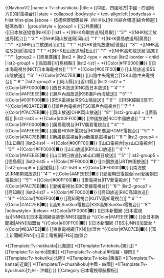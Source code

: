 {{NavboxV2
|name = Tv-chushikoku
|title = [[中國、四國地方|中國・四國地方]]的[[電視台]]
|state = <includeonly>collapsed</includeonly>
|bodystyle = text-align:left
|bodyclass = hlist hlist-pipe
|above  = 按遙控器號碼排序（NHK以[[NHK綜合頻道|綜合頻道]]號碼為準）
|group1style = 
|group1 = [[公共廣播]]<br />([[日本放送協會|NHK]])
|list1  = 
*[[NHK鸟取放送局|鳥取]] '''3'''
*[[NHK松江放送局|松江]] '''3'''
*[[NHK冈山放送局|岡山]] '''1'''
*[[NHK廣島放送局|廣島]] '''1'''
*[[NHK山口放送局|山口]] '''1'''
*[[NHK德岛放送局|德島]] '''3'''
*[[NHK高松放送局|高松]] '''1'''
*[[NHK松山放送局|松山]] '''1'''
*[[NHK高知放送局|高知]] '''1'''
|group2 = [[商業廣播]]
|list2  = 
 |list2-type = vertical
 |list2-border = child
 |list2-group1 = [[鳥取縣]]/[[島根縣]]
 |list2-list1 =
*{{Color|#FF0000|■}} [[日本海電視台|NKT日本海電視台]] '''1'''
*{{Color|#00FF00|■}} [[山陰放送|BSS山陰放送]] '''6'''
*{{Color|#7AC7EB|■}} [[山陰中央電視台|TSK山陰中央電視台]] '''8'''
 |list2-group2 = [[岡山縣]]/[[香川縣]]
 |list2-list2 =
*{{Color|#FF0000|■}} [[西日本放送|RNC西日本放送]] '''4'''
*{{Color|#AFEEEE|■}} [[瀨戶內海放送|KSB瀨戶內海放送]] '''5'''
*{{Color|#00FF00|■}} [[RSK電視台|RSK山陽放送]] '''6'''（[[RSK控股]]旗下）
*{{Color|#83A7E2|■}} [[瀨戶內電視台|TSC瀨戶內電視台]] '''7'''
*{{Color|#7AC7EB|■}} [[岡山放送|OHK岡山放送]] '''8'''
 |list2-group3 = [[廣島縣]]
 |list2-list3 =
*{{Color|#00FF00|■}} [[中國放送|RCC中國放送]] '''3'''
*{{Color|#FF0000|■}} [[廣島電視台|HTV廣島電視台]] '''4'''
*{{Color|#AFEEEE|■}} [[廣島HOME電視台|HOME廣島HOME電視台]] '''5'''
*{{Color|#7AC7EB|■}} [[新廣島電視台|tss新廣島電視台]] '''8'''
 |list2-group4 = [[山口縣]]
 |list2-list4 =
*{{Color|#00FF00|■}} [[山口電視台|tys山口電視台]] '''3'''
*{{Color|#FF0000|■}} [[山口放送|KRY山口放送]] '''4'''
*{{Color|#AFEEEE|■}} [[山口朝日放送|yab山口朝日放送]] '''5'''
 |list2-group5 = [[德島縣]]
 |list2-list5 =
*{{Color|#FF0000|■}} [[四国放送|JRT四国放送]] '''1'''
 |list2-group6 = [[愛媛縣]]
 |list2-list6 =
*{{Color|#FF0000|■}} [[南海放送|RNB南海放送]] '''4'''
*{{Color|#AFEEEE|■}} [[愛媛朝日電視台|eat愛媛朝日電視台]] '''5'''
*{{Color|#00FF00|■}} [[愛電視台|ITV愛電視台]] '''6''' 
*{{Color|#7AC7EB|■}} [[愛媛電視台|EBC愛媛電視台]] '''8'''
 |list2-group7 = [[高知縣]]
 |list2-list7 =
*{{Color|#FF0000|■}} [[高知放送|RKC高知放送]] '''4'''
*{{Color|#00FF00|■}} [[高知電視台|KUTV高知電視台]] '''6'''
*{{Color|#7AC7EB|■}} [[高知SunSun電視台|KSS高知SunSun電視台]] '''8'''
|belowstyle=
|below=
*{{Color|#FF0000|■}} [[日本新聞網 (日本電視台)|NNN]]/[[日本電視網協議會|NNS]]加盟台
*{{Color|#AFEEEE|■}} [[全日本新聞網|ANN]]加盟台
*{{Color|#00FF00|■}} [[日本新聞網 (TBS)|JNN]]加盟台
*{{Color|#83A7E2|■}} [[東京電視網|TXN]]加盟台
*{{Color|#7AC7EB|■}} [[富士新聞網|FNN]]/[[富士電視網|FNS]]加盟台<!--
*{{Color|#C9A0DC|■}} [[全國獨立放送協議會|獨立台]]-->

*[[Template:Tv-hokkaido|北海道]]
*[[Template:Tv-tohoku|東北]]
*[[Template:Tv-kanto|關東]]
*[[Template:Tv-chubu|甲信越・靜岡]]
*[[Template:Tv-hokuriku|北陸]]
*[[Template:Tv-tokai|東海]]
*[[Template:Tv-kansai|近畿]]
*[[Template:Tv-chushikoku|中國・四國]]
*[[Template:Tv-kyushuoki|九州・沖繩]]
}}<noinclude>
[[Category:日本電視導航模板]]
</noinclude>